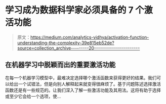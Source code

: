# 学习成为数据科学家必须具备的 7 个激活功能

> 原文：<https://medium.com/analytics-vidhya/activation-function-understanding-the-complexity-39e815eb52de?source=collection_archive---------20----------------------->

## 在机器学习中脱颖而出的重要激活功能

在每一个机器学习模型中，最难决定选择哪个激活函数来获得更好的结果。我们可以给出一个试错法，但是向别人解释起来就变得很麻烦了。基于问题陈述选择激活函数还是有一些规范的。让我们深入了解一些激活功能及其用法。这将有助于选择或至少它会给一个选项，使…
